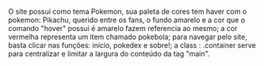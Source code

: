 O site possui como tema Pokemon, sua paleta de cores tem haver com o pokemon: Pikachu, querido entre os fans, o fundo amarelo e a cor que o comando "hover" possui é amarelo fazem referencia ao mesmo; a cor vermelha representa um item chamado pokebola; para navegar pelo site, basta clicar nas funções: início, pokedex e sobre!;
a class : .container serve para centralizar e limitar a largura do conteúdo da tag "main".
